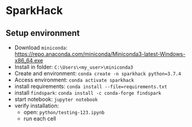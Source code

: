 # SparkHack

## Setup environment

 * Download `miniconda`: https://repo.anaconda.com/miniconda/Miniconda3-latest-Windows-x86_64.exe
 * Install in folder: `C:\Users\<my_user>\miniconda3`
 * Create and environment: `conda create -n sparkhack python=3.7.4`
 * Access environment: `conda activate sparkhack`
 * install requirements: `conda install --file=requirements.txt`
 * install `findspark`: `conda install -c conda-forge findspark`
 * start notebook: `jupyter notebook`
 * verify installation:
   - open: `python/testing-123.ipynb`
   - run each cell
